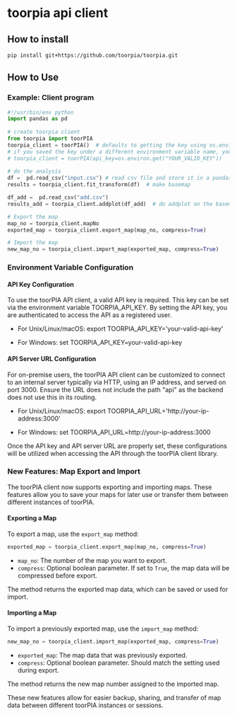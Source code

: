 # toorpia api client

## How to install

```bash
pip install git+https://github.com/toorpia/toorpia.git
```

## How to Use

### Example: Client program

```python
#!/usr/bin/env python
import pandas as pd
 
# create toorpia client
from toorpia import toorPIA
toorpia_client = toorPIA()  # defaults to getting the key using os.environ.get("TOORPIA_API_KEY")
# if you saved the key under a different environment variable name, you can also use the following way: 
# toorpia_client = toorPIA(api_key=os.environ.get("YOUR_VALID_KEY"))
 
# do the analysis
df =  pd.read_csv("input.csv") # read csv file and store it in a pandas dataframe or a numpy array
results = toorpia_client.fit_transform(df)  # make basemap

df_add =  pd.read_csv("add.csv") 
results_add = toorpia_client.addplot(df_add)  # do addplot on the basemap

# Export the map
map_no = toorpia_client.mapNo
exported_map = toorpia_client.export_map(map_no, compress=True)

# Import the map
new_map_no = toorpia_client.import_map(exported_map, compress=True)
```

### Environment Variable Configuration

#### API Key Configuration
To use the toorPIA API client, a valid API key is required. This key can be set via the environment variable TOORPIA_API_KEY. By setting the API key, you are authenticated to access the API as a registered user.

- For Unix/Linux/macOS:
  export TOORPIA_API_KEY='your-valid-api-key'

- For Windows:
  set TOORPIA_API_KEY=your-valid-api-key

#### API Server URL Configuration
For on-premise users, the toorPIA API client can be customized to connect to an internal server typically via HTTP, using an IP address, and served on port 3000. Ensure the URL does not include the path "api" as the backend does not use this in its routing.

- For Unix/Linux/macOS:
  export TOORPIA_API_URL='http://your-ip-address:3000'

- For Windows:
  set TOORPIA_API_URL=http://your-ip-address:3000

Once the API key and API server URL are properly set, these configurations will be utilized when accessing the API through the toorPIA client library.

### New Features: Map Export and Import

The toorPIA client now supports exporting and importing maps. These features allow you to save your maps for later use or transfer them between different instances of toorPIA.

#### Exporting a Map

To export a map, use the `export_map` method:

```python
exported_map = toorpia_client.export_map(map_no, compress=True)
```

- `map_no`: The number of the map you want to export.
- `compress`: Optional boolean parameter. If set to `True`, the map data will be compressed before export.

The method returns the exported map data, which can be saved or used for import.

#### Importing a Map

To import a previously exported map, use the `import_map` method:

```python
new_map_no = toorpia_client.import_map(exported_map, compress=True)
```

- `exported_map`: The map data that was previously exported.
- `compress`: Optional boolean parameter. Should match the setting used during export.

The method returns the new map number assigned to the imported map.

These new features allow for easier backup, sharing, and transfer of map data between different toorPIA instances or sessions.

